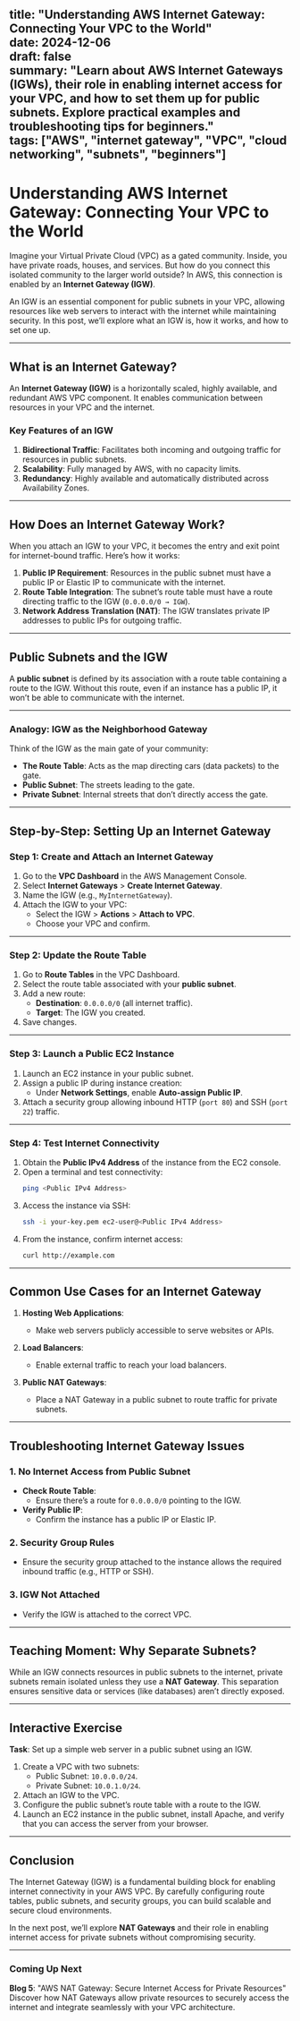 title: "Understanding AWS Internet Gateway: Connecting Your VPC to the World"  
date: 2024-12-06  
draft: false  
summary: "Learn about AWS Internet Gateways (IGWs), their role in enabling internet access for your VPC, and how to set them up for public subnets. Explore practical examples and troubleshooting tips for beginners."  
tags: ["AWS", "internet gateway", "VPC", "cloud networking", "subnets", "beginners"]
---

# Understanding AWS Internet Gateway: Connecting Your VPC to the World

Imagine your Virtual Private Cloud (VPC) as a gated community. Inside, you have private roads, houses, and services. But how do you connect this isolated community to the larger world outside? In AWS, this connection is enabled by an **Internet Gateway (IGW)**.

An IGW is an essential component for public subnets in your VPC, allowing resources like web servers to interact with the internet while maintaining security. In this post, we’ll explore what an IGW is, how it works, and how to set one up.

---

## **What is an Internet Gateway?**

An **Internet Gateway (IGW)** is a horizontally scaled, highly available, and redundant AWS VPC component. It enables communication between resources in your VPC and the internet.

### **Key Features of an IGW**
1. **Bidirectional Traffic**: Facilitates both incoming and outgoing traffic for resources in public subnets.
2. **Scalability**: Fully managed by AWS, with no capacity limits.
3. **Redundancy**: Highly available and automatically distributed across Availability Zones.

---

## **How Does an Internet Gateway Work?**

When you attach an IGW to your VPC, it becomes the entry and exit point for internet-bound traffic. Here’s how it works:

1. **Public IP Requirement**: Resources in the public subnet must have a public IP or Elastic IP to communicate with the internet.
2. **Route Table Integration**: The subnet’s route table must have a route directing traffic to the IGW (`0.0.0.0/0 → IGW`).
3. **Network Address Translation (NAT)**: The IGW translates private IP addresses to public IPs for outgoing traffic.

---

## **Public Subnets and the IGW**

A **public subnet** is defined by its association with a route table containing a route to the IGW. Without this route, even if an instance has a public IP, it won’t be able to communicate with the internet.

---

### **Analogy: IGW as the Neighborhood Gateway**

Think of the IGW as the main gate of your community:
- **The Route Table**: Acts as the map directing cars (data packets) to the gate.
- **Public Subnet**: The streets leading to the gate.
- **Private Subnet**: Internal streets that don’t directly access the gate.

---

## **Step-by-Step: Setting Up an Internet Gateway**

### **Step 1: Create and Attach an Internet Gateway**
1. Go to the **VPC Dashboard** in the AWS Management Console.
2. Select **Internet Gateways** > **Create Internet Gateway**.
3. Name the IGW (e.g., `MyInternetGateway`).
4. Attach the IGW to your VPC:
   - Select the IGW > **Actions** > **Attach to VPC**.
   - Choose your VPC and confirm.

---

### **Step 2: Update the Route Table**
1. Go to **Route Tables** in the VPC Dashboard.
2. Select the route table associated with your **public subnet**.
3. Add a new route:
   - **Destination**: `0.0.0.0/0` (all internet traffic).
   - **Target**: The IGW you created.
4. Save changes.

---

### **Step 3: Launch a Public EC2 Instance**
1. Launch an EC2 instance in your public subnet.
2. Assign a public IP during instance creation:
   - Under **Network Settings**, enable **Auto-assign Public IP**.
3. Attach a security group allowing inbound HTTP (`port 80`) and SSH (`port 22`) traffic.

---

### **Step 4: Test Internet Connectivity**
1. Obtain the **Public IPv4 Address** of the instance from the EC2 console.
2. Open a terminal and test connectivity:
   ```bash
   ping <Public IPv4 Address>
   ```
3. Access the instance via SSH:
   ```bash
   ssh -i your-key.pem ec2-user@<Public IPv4 Address>
   ```
4. From the instance, confirm internet access:
   ```bash
   curl http://example.com
   ```

---

## **Common Use Cases for an Internet Gateway**

1. **Hosting Web Applications**:
   - Make web servers publicly accessible to serve websites or APIs.

2. **Load Balancers**:
   - Enable external traffic to reach your load balancers.

3. **Public NAT Gateways**:
   - Place a NAT Gateway in a public subnet to route traffic for private subnets.

---

## **Troubleshooting Internet Gateway Issues**

### **1. No Internet Access from Public Subnet**
- **Check Route Table**:
  - Ensure there’s a route for `0.0.0.0/0` pointing to the IGW.
- **Verify Public IP**:
  - Confirm the instance has a public IP or Elastic IP.

### **2. Security Group Rules**
- Ensure the security group attached to the instance allows the required inbound traffic (e.g., HTTP or SSH).

### **3. IGW Not Attached**
- Verify the IGW is attached to the correct VPC.

---

## **Teaching Moment: Why Separate Subnets?**

While an IGW connects resources in public subnets to the internet, private subnets remain isolated unless they use a **NAT Gateway**. This separation ensures sensitive data or services (like databases) aren’t directly exposed.

---

## **Interactive Exercise**

**Task**: Set up a simple web server in a public subnet using an IGW.

1. Create a VPC with two subnets:
   - Public Subnet: `10.0.0.0/24`.
   - Private Subnet: `10.0.1.0/24`.
2. Attach an IGW to the VPC.
3. Configure the public subnet’s route table with a route to the IGW.
4. Launch an EC2 instance in the public subnet, install Apache, and verify that you can access the server from your browser.

---

## **Conclusion**

The Internet Gateway (IGW) is a fundamental building block for enabling internet connectivity in your AWS VPC. By carefully configuring route tables, public subnets, and security groups, you can build scalable and secure cloud environments. 

In the next post, we’ll explore **NAT Gateways** and their role in enabling internet access for private subnets without compromising security.

---

### **Coming Up Next**
**Blog 5**: "AWS NAT Gateway: Secure Internet Access for Private Resources"  
Discover how NAT Gateways allow private resources to securely access the internet and integrate seamlessly with your VPC architecture.
